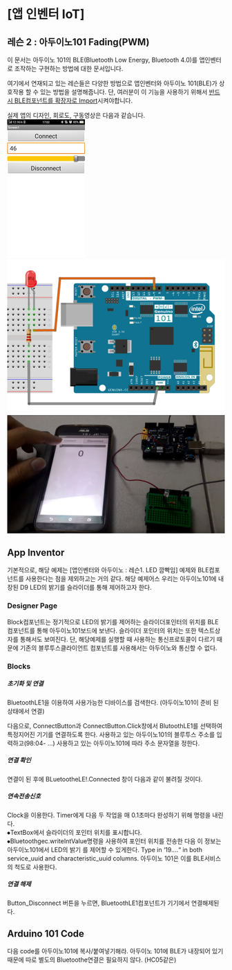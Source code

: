 # [앱 인벤터 IoT]
## 레슨 2 : 아두이노101 Fading(PWM)

이 문서는 아두이노 101의 BLE(Bluetooth Low Energy, Bluetooth 4.0)를 앱인벤터로 조작하는 구현하는 방법에 대한 문서입니다.  

여기에서 연재되고 있는 레슨들은 다양한 방법으로 앱인벤터와 아두이노 101(BLE)가 상호작용 할 수 있는 방법을 설명해줍니다. 단, 여러분이 이 기능을 사용하기 위해서 [반드시 BLE컴포넌트를 확장자로 Import](http://appinventor.mit.edu/extensions/)시켜야합니다.  


실제 앱의 디자인, 회로도, 구동영상은 다음과 같습니다.  
![](https://github.com/mtinet/arduino101Examples/blob/master/image/8.png?raw=true)  
![](https://github.com/mtinet/arduino101Examples/blob/master/image/16.png?raw=true)  
[![](https://github.com/mtinet/arduino101Examples/blob/master/image/9.png?raw=true)](https://youtu.be/ihMyDoxapBQ)  

## App Inventor  
기본적으로, 해당 예제는 [앱인벤터와 아두이노 : 레슨1. LED 깜빡임] 예제와 BLE컴포넌트를 사용한다는 점을 제외하고는 거의 같다. 해당 예제어스 우리는 아두이노101에 내장된 D9 LED의 밝기를 슬라이더를 통해 제어하고자 한다.  

### Designer Page  
Block컴포넌트는 정기적으로 LED의 밝기를 제어하는 슬라이더포인터의 위치를 BLE 컴포넌트를 통해 아두이노101보드에 보낸다. 슬라이더 포인터의 위치는 또한 텍스트상자를 통해서도 보여진다. 단, 해당예제를 실행할 때 사용하는 통신프로토콜이 다르기 때문에 기존의 블루투스클라이언트 컴포넌트를 사용해서는 아두이노와 통신할 수 없다.  

### Blocks  

##### 초기화 및 연결  
BluetoothLE1을 이용하여 사용가능한 디바이스를 검색한다. (아두이노101이 준비 된 상태에서 연결)  

다음으로, ConnectButton과 ConnectButton.Click창에서 BlutoothLE1를 선택하여 특정지어진 기기를 연결하도록 한다. 사용하고 있는 아두이노101의 블루투스 주소를 입력하고(98:04- ...) 사용하고 있는 아두이노101에 따라 주소 문자열을 정한다.  

##### 연결 확인  

연결이 된 후에 BLuetootheLE!.Connected 창이 다음과 같이 불려질 것이다.  

##### 연속전송신호  

Clock을 이용한다. Timer에게 다음 두 작업을 매 0.1초마다 완성하기 위해 명령을 내린다.   
 ⦁TextBox에서 슬라이더의 포인터 위치를 표시합니다.  
 ⦁Bluetoothgec.writeIntValue명령을 사용하여 포인터 위치를 전송한 다음 이 정보는 아두이노101에서 LED의 밝기     를 제어할 수 있게한다. Type in ‘19....“ in both service_uuid and characteristic_uuid columns. 아두이노 101은 이를 BLE서비스의 척도로 사용한다.  

##### 연결 해제  
Button_Disconnect 버튼을 누르면, BluetoothLE1컴포넌트가 기기에서 연결해제된다.  


## Arduino 101 Code  

다음 code를 아두이노101에 복사/붙여넣기해라. 아두이노 101에 BLE가 내장되어 있기 때문에 따로 별도의 Bluetoothe연결은 필요하지 않다. (HC05같은)  
